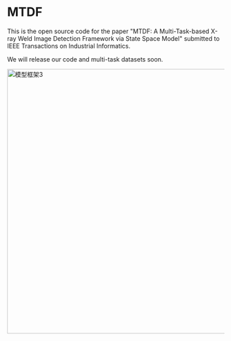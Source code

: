 # MTDF
This is the open source code for the paper "MTDF: A Multi-Task-based X-ray Weld Image Detection Framework via State Space Model" submitted to IEEE Transactions on Industrial Informatics. 

We will release our code and multi-task datasets soon.


<img width="612" alt="模型框架3" src="https://github.com/user-attachments/assets/9565ae4a-87a7-434b-b9e9-3dce053392b6">
